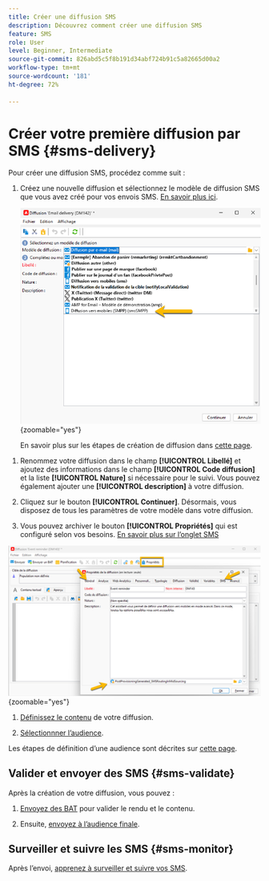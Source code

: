 ```yaml
---
title: Créer une diffusion SMS
description: Découvrez comment créer une diffusion SMS
feature: SMS
role: User
level: Beginner, Intermediate
source-git-commit: 826abd5c5f8b191d34abf724b91c5a82665d00a2
workflow-type: tm+mt
source-wordcount: '181'
ht-degree: 72%

---
```



# Créer votre première diffusion par SMS {#sms-delivery}

Pour créer une diffusion SMS, procédez comme suit :

1. Créez une nouvelle diffusion et sélectionnez le modèle de diffusion SMS que vous avez créé pour vos envois SMS. [En savoir plus ici](sms-mid-sourcing.md#sms-delivery-template).

   ![](assets/sms_create.png){zoomable="yes"}

   En savoir plus sur les étapes de création de diffusion dans [cette page](../../start/create-message.md).

<!-- * For standalone instance,  [learn more here](sms-standalone-instance.md#sms-delivery-template).
* For mid-sourcing infrastructure, -->

1. Renommez votre diffusion dans le champ **[!UICONTROL Libellé]** et ajoutez des informations dans le champ **[!UICONTROL Code diffusion]** et la liste **[!UICONTROL Nature]** si nécessaire pour le suivi. Vous pouvez également ajouter une **[!UICONTROL description]** à votre diffusion.

1. Cliquez sur le bouton **[!UICONTROL Continuer]**. Désormais, vous disposez de tous les paramètres de votre modèle dans votre diffusion.

1. Vous pouvez archiver le bouton **[!UICONTROL Propriétés]** qui est configuré selon vos besoins. [En savoir plus sur l’onglet SMS](sms-delivery-settings.md#sms-tab)

![](assets/sms_settings.png){zoomable="yes"}

1. [Définissez le contenu](sms-content.md) de votre diffusion.

1. [Sélectionnner l’audience](sms-audience.md).

Les étapes de définition d’une audience sont décrites sur [cette page](../../audiences/create-audiences.md).

## Valider et envoyer des SMS {#sms-validate}

Après la création de votre diffusion, vous pouvez :

1. [Envoyez des BAT](sms-proofs.md) pour valider le rendu et le contenu.

1. Ensuite, [envoyez à l’audience finale](sms-send.md).

## Surveiller et suivre les SMS {#sms-monitor}

Après l’envoi, [apprenez à surveiller et suivre vos SMS](sms-monitor.md).


